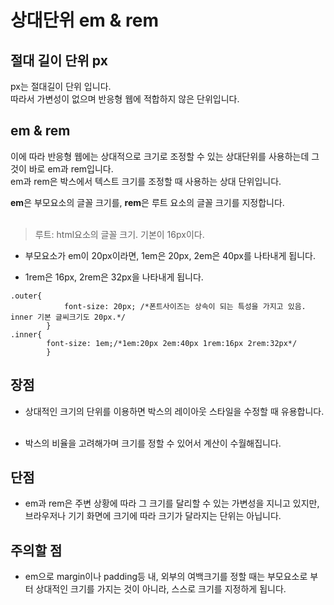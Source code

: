 # 상대단위 em & rem

## 절대 길이 단위 px
px는 절대길이 단위 입니다.<br>
따라서 가변성이 없으며 반응형 웹에 적합하지 않은 단위입니다.<br>

## em & rem
이에 따라 반응형 웹에는 상대적으로 크기로 조정할 수 있는 상대단위를 사용하는데 그것이 바로 em과 rem입니다.<br>
em과 rem은 박스에서 텍스트 크기를 조정할 때 사용하는 상대 단위입니다.<br>

**em**은 부모요소의 글꼴 크기를, **rem**은 루트 요소의 글꼴 크기를 지정합니다.<br><br>
> 루트: html요소의 글꼴 크기. 기본이 16px이다.

* 부모요소가 em이 20px이라면, 1em은 20px, 2em은 40px를 나타내게 됩니다. <br>

* 1rem은 16px, 2rem은 32px을 나타내게 됩니다.

```
.outer{
            font-size: 20px; /*폰트사이즈는 상속이 되는 특성을 가지고 있음. inner 기본 글씨크기도 20px.*/
        }
.inner{
        font-size: 1em;/*1em:20px 2em:40px 1rem:16px 2rem:32px*/
        }
```

## 장점
* 상대적인 크기의 단위를 이용하면 박스의 레이아웃 스타일을 수정할 때 유용합니다.<br><br>

* 박스의 비율을 고려해가며 크기를 정할 수 있어서 계산이 수월해집니다.

## 단점
* em과 rem은 주변 상황에 따라 그 크기를 달리할 수 있는 가변성을 지니고 있지만, 브라우저나 기기 화면에 크기에 따라 크기가 달라지는 단위는 아닙니다.

## 주의할 점
* em으로 margin이나 padding등 내, 외부의 여백크기를 정할 때는 부모요소로 부터 상대적인 크기를 가지는 것이 아니라, 스스로 크기를 지정하게 됩니다.